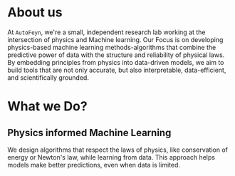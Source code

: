 # About us
At `AutoFeyn`, we're a small, independent research lab working at the intersection of physics and Machine learning. Our Focus is on developing physics-based machine learning methods-algorithms that combine the predictive power of data with the structure and reliability of physical laws.
<br>
By embedding principles from physics into data-driven models, we aim to build tools that are not only accurate, but also interpretable, data-efficient, and scientifically grounded.

# What we Do?
## Physics informed Machine Learning <br>
We design algorithms that respect the laws of physics, like conservation of energy or Newton's law, while learning from data. This approach helps models make better predictions, even when data is limited.


